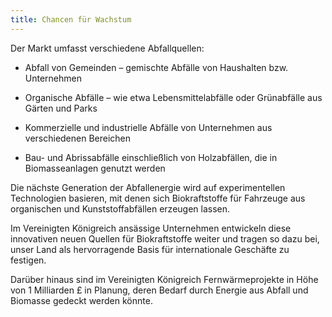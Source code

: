 ```yaml
---
title: Chancen für Wachstum
---
```


Der Markt umfasst verschiedene Abfallquellen:

-  Abfall von Gemeinden – gemischte Abfälle von Haushalten bzw. Unternehmen

- Organische Abfälle – wie etwa Lebensmittelabfälle oder Grünabfälle aus Gärten und Parks

- Kommerzielle und industrielle Abfälle von Unternehmen aus verschiedenen Bereichen

- Bau- und Abrissabfälle einschließlich von Holzabfällen, die in Biomasseanlagen genutzt werden

Die nächste Generation der Abfallenergie wird auf experimentellen Technologien basieren, mit denen sich Biokraftstoffe für Fahrzeuge aus organischen und Kunststoffabfällen erzeugen lassen.

Im Vereinigten Königreich ansässige Unternehmen entwickeln diese innovativen neuen Quellen für Biokraftstoffe weiter und tragen so dazu bei, unser Land als hervorragende Basis für internationale Geschäfte zu festigen.

Darüber hinaus sind im Vereinigten Königreich Fernwärmeprojekte in Höhe von 1 Milliarden £ in Planung, deren Bedarf durch Energie aus Abfall und Biomasse gedeckt werden könnte.

